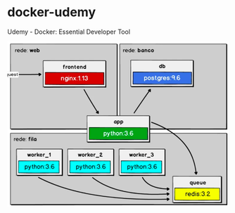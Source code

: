 # docker-udemy
 Udemy - Docker: Essential Developer Tool

![alt text](https://github.com/Rafael-Pieri/docker-udemy/blob/master/images/worker-architecture.png)